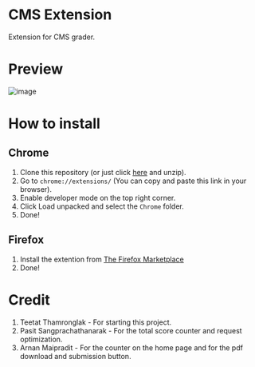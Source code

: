 # CMS Extension

Extension for CMS grader.

# Preview

![image](https://github.com/user-attachments/assets/bfa0f0a8-f303-4cc8-b3c1-8487e14935e3)

# How to install
## Chrome
1. Clone this repository (or just click [here](https://github.com/pxsit/cms-extension/archive/refs/heads/main.zip) and unzip).
2. Go to `chrome://extensions/` (You can copy and paste this link in your browser).
3. Enable developer mode on the top right corner.
4. Click Load unpacked and select the `Chrome` folder.
5. Done!
## Firefox
1. Install the extention from [The Firefox Marketplace](https://addons.mozilla.org/en-US/firefox/addon/cms-extension/)
2. Done!
> 

# Credit
1. Teetat Thamronglak - For starting this project. 
2. Pasit Sangprachathanarak - For the total score counter and request optimization.
3. Arnan Maipradit - For the counter on the home page and for the pdf download and submission button.
